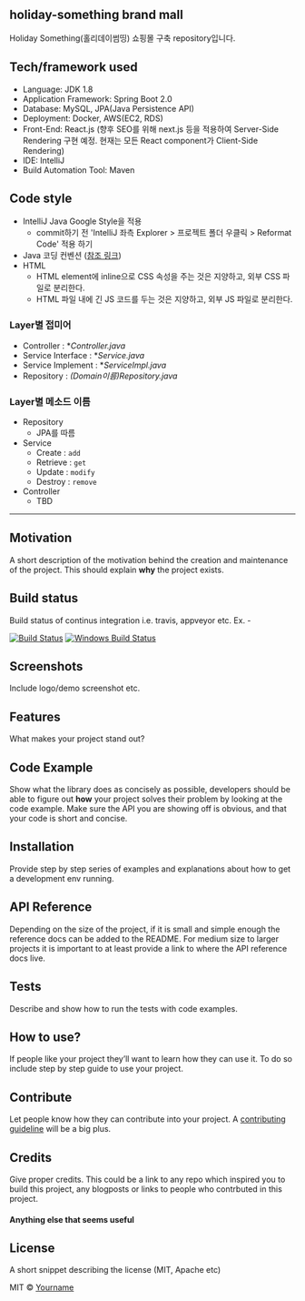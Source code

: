 ## holiday-something brand mall
Holiday Something(홀리데이썸띵) 쇼핑몰 구축 repository입니다.

## Tech/framework used
- Language: JDK 1.8
- Application Framework: Spring Boot 2.0
- Database: MySQL, JPA(Java Persistence API)
- Deployment: Docker, AWS(EC2, RDS)
- Front-End: React.js (향후 SEO를 위해 next.js 등을 적용하여 Server-Side Rendering 구현 예정. 현재는 모든 React component가 Client-Side Rendering)
- IDE: IntelliJ
- Build Automation Tool: Maven

## Code style
- IntelliJ Java Google Style을 적용
  - commit하기 전 'IntelliJ 좌측 Explorer > 프로젝트 폴더 우클릭 > Reformat Code' 적용 하기
- Java 코딩 컨벤션 ([참조 링크](http://kwangshin.pe.kr/blog/java-code-conventions-%EC%9E%90%EB%B0%94-%EC%BD%94%EB%94%A9-%EA%B7%9C%EC%B9%99/))
- HTML
  - HTML element에 inline으로 CSS 속성을 주는 것은 지양하고, 외부 CSS 파일로 분리한다.
  - HTML 파일 내에 긴 JS 코드를 두는 것은 지양하고, 외부 JS 파일로 분리한다.
  
### Layer별 접미어
- Controller : **Controller.java*
- Service Interface : **Service.java*
- Service Implement : **ServiceImpl.java*
- Repository : *(Domain이름)Repository.java*

### Layer별 메소드 이름
- Repository
  - JPA를 따름
- Service
  - Create : `add`
  - Retrieve : `get`
  - Update : `modify`
  - Destroy : `remove`
- Controller
  - TBD

---
 
## Motivation
A short description of the motivation behind the creation and maintenance of the project. This should explain **why** the project exists.

## Build status
Build status of continus integration i.e. travis, appveyor etc. Ex. -

[![Build Status](https://travis-ci.org/akashnimare/foco.svg?branch=master)](https://travis-ci.org/akashnimare/foco)
[![Windows Build Status](https://ci.appveyor.com/api/projects/status/github/akashnimare/foco?branch=master&svg=true)](https://ci.appveyor.com/project/akashnimare/foco/branch/master)

## Screenshots
Include logo/demo screenshot etc.

## Features
What makes your project stand out?

## Code Example
Show what the library does as concisely as possible, developers should be able to figure out **how** your project solves their problem by looking at the code example. Make sure the API you are showing off is obvious, and that your code is short and concise.

## Installation
Provide step by step series of examples and explanations about how to get a development env running.

## API Reference
Depending on the size of the project, if it is small and simple enough the reference docs can be added to the README. For medium size to larger projects it is important to at least provide a link to where the API reference docs live.

## Tests
Describe and show how to run the tests with code examples.

## How to use?
If people like your project they’ll want to learn how they can use it. To do so include step by step guide to use your project.

## Contribute
Let people know how they can contribute into your project. A [contributing guideline](https://github.com/zulip/zulip-electron/blob/master/CONTRIBUTING.md) will be a big plus.

## Credits
Give proper credits. This could be a link to any repo which inspired you to build this project, any blogposts or links to people who contrbuted in this project.

#### Anything else that seems useful

## License
A short snippet describing the license (MIT, Apache etc)

MIT © [Yourname]()
